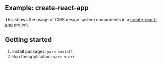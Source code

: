 ## Example: create-react-app

This shows the usage of CMS design system components in a [create-react-app](https://create-react-app.dev/docs/getting-started/) project.

## Getting started

1. Install packages: `yarn install`
1. Run the application: `yarn start`
